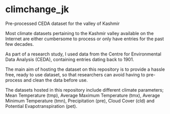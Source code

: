 # climchange_jk
Pre-processed CEDA dataset for the valley of Kashmir

Most climate datasets pertaining to the Kashmir valley available on the Internet are either cumbersome to process or only have entries for the past few decades.

As part of a research study, I used data from the Centre for Environmental Data Analysis (CEDA), containing entries dating back to 1901.

The main aim of hosting the dataset on this repository is to provide a hassle free, ready to use dataset, so that researchers can avoid having to pre-process and clean the data before use.

The datasets hosted in this repository include different climate parameters; Mean Temperature (tmp), Average Maximum Temperature (tmx), Average Minimum Temperature (tmn), Precipitation (pre), Cloud Cover (cld) and Potential Evapotranspiration (pet).

